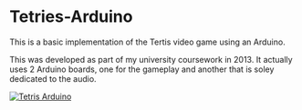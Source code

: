 # Tetries-Arduino
This is a basic implementation of the Tertis video game using an Arduino.

This was developed as part of my university coursework in 2013.
It actually uses 2 Arduino boards, one for the gameplay and another that is soley dedicated to the audio.


[![Tetris Arduino](https://img.youtube.com/vi/kWYqPwQe4Sg/0.jpg)](https://www.youtube.com/watch?v=kWYqPwQe4Sg "Tetris Arduino")
